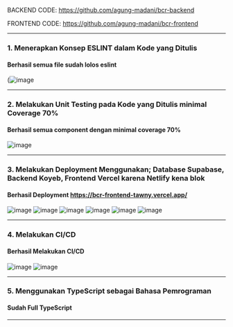BACKEND CODE: https://github.com/agung-madani/bcr-backend

FRONTEND CODE: https://github.com/agung-madani/bcr-frontend

---

### 1. Menerapkan Konsep ESLINT dalam Kode yang Ditulis
#### Berhasil semua file sudah lolos eslint 
(![image](https://github.com/agung-madani/24001143-synrgy7-arm-bcr-ch8/assets/121701309/6d74fe04-713d-435b-bb2a-ecd3c3f4d5b8)

---

### 2. Melakukan Unit Testing pada Kode yang Ditulis minimal Coverage 70%
#### Berhasil semua component dengan minimal coverage 70%

![image](https://github.com/agung-madani/24001143-synrgy7-arm-bcr-ch8/assets/121701309/58102075-e0f7-4863-b857-fbb0cae161d0)

---

### 3. Melakukan Deployment Menggunakan; Database Supabase, Backend Koyeb, Frontend Vercel karena Netlify kena blok
#### Berhasil Deployment https://bcr-frontend-tawny.vercel.app/

![image](https://github.com/agung-madani/24001143-synrgy7-arm-bcr-ch8/assets/121701309/c4a1643d-f5f0-4518-9929-bd5fcc587316)
![image](https://github.com/agung-madani/24001143-synrgy7-arm-bcr-ch8/assets/121701309/7cdd4c23-60cb-4fa6-a783-3bd8eacc73f7)
![image](https://github.com/agung-madani/24001143-synrgy7-arm-bcr-ch8/assets/121701309/444f8b1c-117f-4284-bf45-c4e4e90f62c4)
![image](https://github.com/agung-madani/24001143-synrgy7-arm-bcr-ch8/assets/121701309/12732a5d-e2c8-4020-b661-922634fa7342)
![image](https://github.com/agung-madani/24001143-synrgy7-arm-bcr-ch8/assets/121701309/93120f39-d501-4f85-8fb7-00528feb1f69)
![image](https://github.com/agung-madani/24001143-synrgy7-arm-bcr-ch8/assets/121701309/dd20e399-99d2-44a7-ae9e-aec44e16bcb0)

---

### 4. Melakukan CI/CD
#### Berhasil Melakukan CI/CD

![image](https://github.com/agung-madani/24001143-synrgy7-arm-bcr-ch8/assets/121701309/40aa5c64-2c9e-407b-b8d1-4a925425bc38)
![image](https://github.com/agung-madani/24001143-synrgy7-arm-bcr-ch8/assets/121701309/dab0f68f-faa2-4ce0-a153-d9db28debd6c)

---

### 5. Menggunakan TypeScript sebagai Bahasa Pemrograman
#### Sudah Full TypeScript
---
